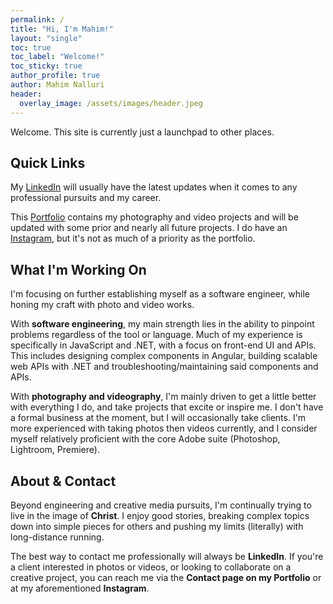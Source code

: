 ```yaml
---
permalink: /
title: "Hi, I'm Mahim!"
layout: "single"
toc: true
toc_label: "Welcome!"
toc_sticky: true
author_profile: true
author: Mahim Nalluri
header:
  overlay_image: /assets/images/header.jpeg
---
```

Welcome. This site is currently just a launchpad to other places.

## Quick Links

My [LinkedIn](https://www.linkedin.com/in/mahimnal/) will usually have the latest updates when it comes to any professional pursuits and my career.

This [Portfolio](https://mahim.myportfolio.com/) contains my photography and video projects and will be updated with some prior and nearly all future projects. I do have an [Instagram](https://www.instagram.com/mahim.n/), but it's not as much of a priority as the portfolio.

## What I'm Working On

I'm focusing on further establishing myself as a software engineer, while honing my craft with photo and video works.

With **software engineering**, my main strength lies in the ability to pinpoint problems regardless of the tool or language. Much of my experience is specifically in JavaScript and .NET, with a focus on front-end UI and APIs. This includes designing complex components in Angular, building scalable web APIs with .NET and troubleshooting/maintaining said components and APIs.

With **photography and videography**, I'm mainly driven to get a little better with everything I do, and take projects that excite or inspire me. I don't have a formal business at the moment, but I will occasionally take clients. I'm more experienced with taking photos then videos currently, and I consider myself relatively proficient with the core Adobe suite (Photoshop, Lightroom, Premiere).

## About & Contact

Beyond engineering and creative media pursuits, I'm continually trying to live in the image of **Christ**. I enjoy good stories, breaking complex topics down into simple pieces for others and pushing my limits (literally) with long-distance running.

The best way to contact me professionally will always be **LinkedIn**. If you're a client interested in photos or videos, or looking to collaborate on a creative project, you can reach me via the **Contact page on my Portfolio** or at my aforementioned **Instagram**.

<!--
## Welcome to GitHub Pages

You can use the [editor on GitHub](https://github.com/CalebCurry/site/edit/gh-pages/index.md) to maintain and preview the content for your website in Markdown files.

Whenever you commit to this repository, GitHub Pages will run [Jekyll](https://jekyllrb.com/) to rebuild the pages in your site, from the content in your Markdown files.

### Markdown

Markdown is a lightweight and easy-to-use syntax for styling your writing. It includes conventions for

```markdown
Syntax highlighted code block

# Header 1
## Header 2
### Header 3

- Bulleted
- List

1. Numbered
2. List

**Bold** and _Italic_ and `Code` text

[Link](url) and ![Image](src)
```

For more details see [Basic writing and formatting syntax](https://docs.github.com/en/github/writing-on-github/getting-started-with-writing-and-formatting-on-github/basic-writing-and-formatting-syntax).

### Jekyll Themes

Your Pages site will use the layout and styles from the Jekyll theme you have selected in your [repository settings](https://github.com/CalebCurry/site/settings/pages). The name of this theme is saved in the Jekyll `_config.yml` configuration file.

### Support or Contact

Having trouble with Pages? Check out our [documentation](https://docs.github.com/categories/github-pages-basics/) or [contact support](https://support.github.com/contact) and we’ll help you sort it out. -->
